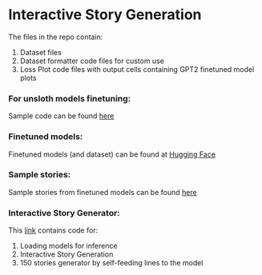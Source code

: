 # Interactive Story Generation

The files in the repo contain:
1. Dataset files
2. Dataset formatter code files for custom use
3. Loss Plot code files with output cells containing GPT2 finetuned model plots

### For unsloth models finetuning:
Sample code can be found [here](https://colab.research.google.com/drive/167cf_6sv9qtc_1PHDKD01JxnCZrqSqtV?usp=sharing)

### Finetuned models:
Finetuned models (and dataset) can be found at [Hugging Face](https://huggingface.co/collections/mintujupally/interactive-story-generation-66328ee530fcf1ce990bc0a8)

### Sample stories:
Sample stories from finetuned models can be found [here](https://docs.google.com/document/d/1SnR4dg7VcQhnvEVm_MkLeHT3SnLvtp89LAehfVeFPos/edit?usp=sharing)

### Interactive Story Generator:
This [link](https://colab.research.google.com/drive/1VGTCFM8lKyqXBSKERLP2Wc2EZ-oMb35Q?usp=sharing) contains code for:
1. Loading models for inference
2. Interactive Story Generation
3. 150 stories generator by self-feeding lines to the model
